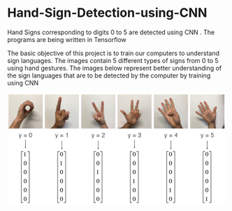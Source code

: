 # Hand-Sign-Detection-using-CNN
Hand Signs corresponding to digits 0 to 5 are detected using CNN . The programs are being written in Tensorflow


The basic objective of this project is to train our computers to understand sign languages. The images contain 5 different types of signs from 0 to 5 using hand gestures. The images below represent better understanding of the sign languages that are to be detected by the computer by training using CNN

<img src="signs.png" width ="500" >


